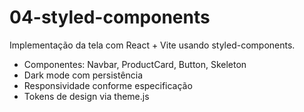 
# 04-styled-components

Implementação da tela com React + Vite usando styled-components.

- Componentes: Navbar, ProductCard, Button, Skeleton
- Dark mode com persistência
- Responsividade conforme especificação
- Tokens de design via theme.js
